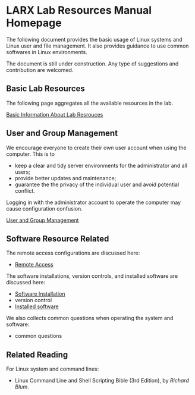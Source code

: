 <!-- home page -->

# LARX Lab Resources Manual Homepage

The following document provides the basic usage of Linux systems and Linux user and file management. It also provides guidance to use common softwares in Linux environments. 

The document is still under construction. Any type of suggestions and contribution are welcomed.



## Basic Lab Resources

The following page aggregates all the available resources in the lab.

[Basic Information About Lab Resrouces](_pages/basic_lab_info.md)



## User and Group Management

We encourage everyone to create their own user account when using the computer. This is to

- keep a clear and tidy server environments for the administrator and all users;
- provide better updates and maintenance;
- guarantee the the privacy of the individual user and avoid potential conflict. 

Logging in with the administrator account to operate the computer may cause configuration confusion. 

[User and Group Management](_pages/user_and_group.md) 



##  Software Resource Related

The remote access configurations are  discussed here:

- [Remote Access](_pages/remote_access.md)



The software installations, version controls, and installed software are discussed here:

- [Software Installation](_pages/installation.md) 
- version control
- [Installed software](_pages/installed_software.md)



We also collects common questions when operating the system and software:

- common questions



## Related Reading
For Linux system and command lines:
- Linux Command Line and Shell Scripting Bible (3rd Edition), by *Richard Blum*.

